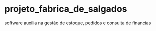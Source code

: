 # projeto_fabrica_de_salgados
software auxilia na gestão de estoque, pedidos e consulta de financias

